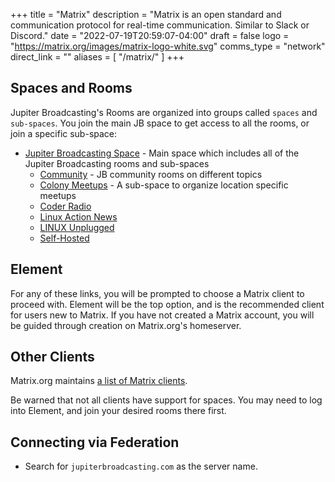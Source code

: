 +++
title = "Matrix"
description = "Matrix is an open standard and communication protocol for real-time communication. Similar to Slack or Discord."
date = "2022-07-19T20:59:07-04:00"
draft = false
logo = "https://matrix.org/images/matrix-logo-white.svg"
comms_type = "network"
direct_link = ""
aliases = [
    "/matrix/"
]
+++

<!-- Note: this page content is *manually* duplicated to https://linuxunplugged.com/matrixinfo -->

## Spaces and Rooms

Jupiter Broadcasting's Rooms are organized into groups called `spaces` and `sub-spaces`. You join the main JB space to get access to all the rooms, or join a specific sub-space:

- [Jupiter Broadcasting Space][jb-space] - Main space which includes all of the Jupiter Broadcasting rooms and sub-spaces
    - [Community][com-space] - JB community rooms on different topics
    - [Colony Meetups][meet-space] - A sub-space to organize location specific meetups
    - [Coder Radio][cr-space]
    - [Linux Action News][lan-space]
    - [LINUX Unplugged][lup-space]
    - [Self-Hosted][sh-space]

## Element

For any of these links, you will be prompted to choose a Matrix client to proceed with.
Element will be the top option, and is the recommended client for users new to Matrix.
If you have not created a Matrix account, you will be guided through creation on Matrix.org's homeserver.

## Other Clients

Matrix.org maintains [a list of Matrix clients][mx-clients].

Be warned that not all clients have support for spaces.
You may need to log into Element, and join your desired rooms there first.

[jb-space]: https://matrix.to/#/#jupiter-broadcasting-space:matrix.org
[lup-space]: https://matrix.to/#/#linux-unplugged:matrix.org
[cr-space]: https://matrix.to/#/#coder-radio:matrix.org
[lan-space]: https://matrix.to/#/#linux-action-news:matrix.org
[com-space]: https://matrix.to/#/#jb-community:matrix.org
[sh-space]: https://matrix.to/#/#self-hosted:matrix.org
[meet-space]: https://matrix.to/#/#meetups:jupiterbroadcasting.com
[mx-clients]: https://matrix.org/clients/

## Connecting via Federation
- Search for `jupiterbroadcasting.com` as the server name.
